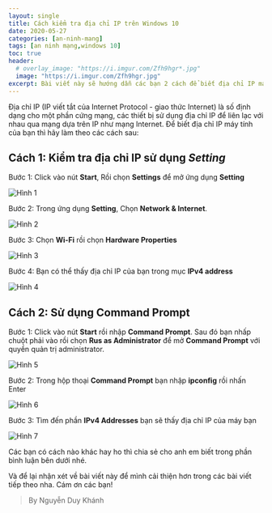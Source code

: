 ```yaml
---
layout: single
title: Cách kiểm tra địa chỉ IP trên Windows 10
date: 2020-05-27
categories: [an-ninh-mang]
tags: [an ninh mạng,windows 10]
toc: true
header:
  # overlay_image: "https://i.imgur.com/Zfh9hgr*.jpg"
  image: "https://i.imgur.com/Zfh9hgr.jpg"
excerpt: Bài viết này sẽ hướng dẫn các bạn 2 cách để biết địa chỉ IP máy tính của bạn trên Windows 10
---
```


Địa chỉ IP (IP viết tắt của Internet Protocol - giao thức Internet) là số định dạng cho một phần cứng mạng, các thiết bị sử dụng địa chỉ IP để liên lạc với nhau qua mạng dựa trên IP như mạng Internet. Để biết địa chỉ IP máy tính của bạn thì hãy làm theo các cách sau:

## Cách 1: Kiểm tra địa chỉ IP sử dụng *Setting*

Bước 1: Click vào nút **Start**, Rồi chọn **Settings** để mở ứng dụng **Setting**

![Hình 1](https://i.imgur.com/pvxzfMr.png)

Bước 2: Trong ứng dụng **Setting**, Chọn  **Network & Internet**.

![Hình 2](https://i.imgur.com/51wYden.png)

Bước 3: Chọn **Wi-Fi** rồi chọn **Hardware Properties**

![Hình 3](https://i.imgur.com/X75Eb1L.png)

Bước 4: Bạn có thể thấy địa chỉ IP của bạn trong mục **IPv4 address**

![Hình 4](https://i.imgur.com/h5FFv30.png)

## Cách 2: Sử dụng **Command Prompt**

Bước 1: Click vào nút **Start** rồi nhập **Command Prompt**. Sau đó bạn nhấp chuột phải vào rồi chọn **Rus as Administrator** để mở **Command Prompt** với quyền quản trị administrator.

![Hình 5](https://i.imgur.com/Qvzjaxm.png)

Bước 2: Trong hộp thoại **Command Prompt** bạn nhập **ipconfig** rồi nhấn Enter

![Hình 6](https://i.imgur.com/X4yiNsO.png)

Bước 3: Tìm đến phần **IPv4 Addresses** bạn sẽ thấy địa chỉ IP của máy bạn

![Hình 7](https://i.imgur.com/5NYnjfj.png)

Các bạn có cách nào khác hay ho thì chia sẻ cho anh em biết trong phần bình luận bên dưới nhé.

Và để lại nhận xét về bài viết này để mình cải thiện hơn trong các bài viết tiếp theo nha. Cám ơn các bạn!

>By Nguyễn Duy Khánh